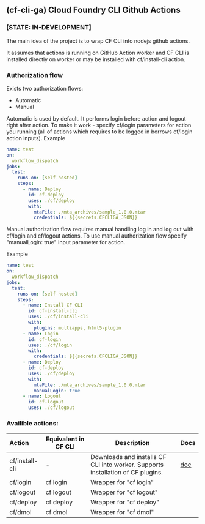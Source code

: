 ## (cf-cli-ga) Cloud Foundry CLI Github Actions

### [STATE: IN-DEVELOPMENT]

The main idea of the project is to wrap CF CLI into nodejs github actions.

It assumes that actions is running on GitHub Action worker and CF CLI is installed directly on worker or may be installed with cf/install-cli action.

### Authorization flow

Exists two authorization flows:
* Automatic
* Manual

Automatic is used by default. It performs login before action and logout right after action. To make it work - specify cf/login parameters for action you running (all of actions which requires to be logged in borrows cf/login action inputs).
Example 
```yaml
name: test
on: 
  workflow_dispatch
jobs:
  test:
    runs-on: [self-hosted]
    steps:   
      - name: Deploy
        id: cf-deploy
        uses: ./cf/deploy
        with:
          mtaFile: ./mta_archives/sample_1.0.0.mtar
          credentials: ${{secrets.CFCLIGA_JSON}}
```

Manual authorization flow requires manual handling log in and log out with cf/login and cf/logout actions.
To use manual authorization flow specify "manualLogin: true" input parameter for action.

Example 
```yaml
name: test
on: 
  workflow_dispatch
jobs:
  test:
    runs-on: [self-hosted]
    steps:   
      - name: Install CF CLI
        id: cf-install-cli
        uses: ./cf/install-cli
        with:
          plugins: multiapps, html5-plugin
      - name: Login
        id: cf-login
        uses: ./cf/login
        with:
          credentials: ${{secrets.CFCLIGA_JSON}}
      - name: Deploy
        id: cf-deploy
        uses: ./cf/deploy
        with:
          mtaFile: ./mta_archives/sample_1.0.0.mtar
          manualLogin: true
      - name: Logout
        id: cf-logout
        uses: ./cf/logout
```

### Availible actions:

| Action         | Equivalent in CF CLI | Description                                                                     | Docs                               |
| :--------------- | ---------------------- | --------------------------------------------------------------------------------- | ------------------------------------ |
| cf/install-cli | -                    | Downloads and installs CF CLI into worker. Supports installation of CF plugins. | [doc](docs/actions/install-cli.md) |
| cf/login       | cf login             | Wrapper for "cf login"                                                          |                                    |
| cf/logout      | cf logout            | Wrapper for "cf logout"                                                         |                                    |
| cf/deploy      | cf deploy            | Wrapper for "cf deploy"                                                         |                                    |
| cf/dmol        | cf dmol              | Wrapper for "cf dmol"                                                           |                                    |
